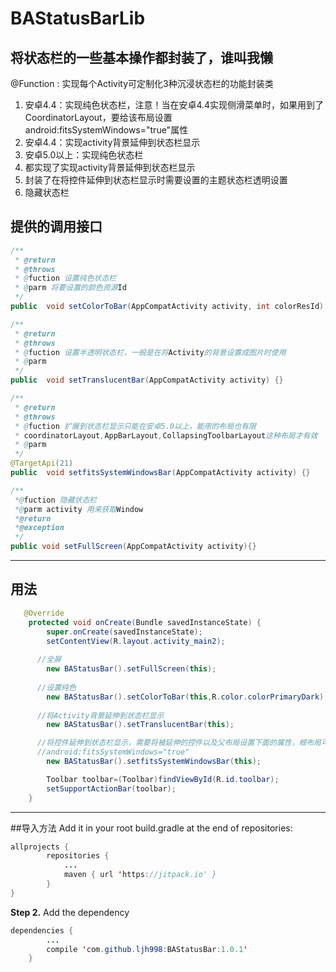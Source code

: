 # BAStatusBarLib

## 将状态栏的一些基本操作都封装了，谁叫我懒

 @Function : 实现每个Activity可定制化3种沉浸状态栏的功能封装类

1. 安卓4.4：实现纯色状态栏，注意！当在安卓4.4实现侧滑菜单时，如果用到了CoordinatorLayout，要给该布局设置android:fitsSystemWindows="true"属性
2. 安卓4.4：实现activity背景延伸到状态栏显示
3. 安卓5.0以上：实现纯色状态栏
4. 都实现了实现activity背景延伸到状态栏显示
5. 封装了在将控件延伸到状态栏显示时需要设置的主题状态栏透明设置
6. 隐藏状态栏

## 提供的调用接口

```java
/**
 * @return
 * @throws
 * @fuction 设置纯色状态栏
 * @parm 将要设置的颜色资源Id
 */
public  void setColorToBar(AppCompatActivity activity, int colorResId) {}

/**
 * @return
 * @throws
 * @fuction 设置半透明状态栏，一般是在将Activity的背景设置成图片时使用
 * @parm
 */
public  void setTranslucentBar(AppCompatActivity activity) {}

/**
 * @return
 * @throws
 * @fuction 扩展到状态栏显示只能在安卓5.0以上，能用的布局也有限
 * coordinatorLayout,AppBarLayout,CollapsingToolbarLayout这种布局才有效
 * @parm
 */
@TargetApi(21)
public  void setfitsSystemWindowsBar(AppCompatActivity activity) {}

/**
 *@fuction 隐藏状态栏
 *@parm activity 用来获取Window
 *@return
 *@exception
 */
public void setFullScreen(AppCompatActivity activity){}
```

---

## 用法

~~~java
   @Override
    protected void onCreate(Bundle savedInstanceState) {
        super.onCreate(savedInstanceState);
        setContentView(R.layout.activity_main2);
      
      //全屏
        new BAStatusBar().setFullScreen(this);
      
      //设置纯色
        new BAStatusBar().setColorToBar(this,R.color.colorPrimaryDark);
      
      //将Activity背景延伸到状态栏显示
      	new BAStatusBar().setTranslucentBar(this);

      //将控件延伸到状态栏显示，需要将被延伸的控件以及父布局设置下面的属性，根布局可以不设置这个属性
      //android:fitsSystemWindows="true"
        new BAStatusBar().setfitsSystemWindowsBar(this);

        Toolbar toolbar=(Toolbar)findViewById(R.id.toolbar);
        setSupportActionBar(toolbar);
    }
~~~

---

##导入方法
Add it in your root build.gradle at the end of repositories:
~~~java
allprojects {
		repositories {
			...
			maven { url 'https://jitpack.io' }
		}
}
~~~

**Step 2.** Add the dependency

~~~java
dependencies {
  		...
		compile 'com.github.ljh998:BAStatusBar:1.0.1'
	}
~~~

